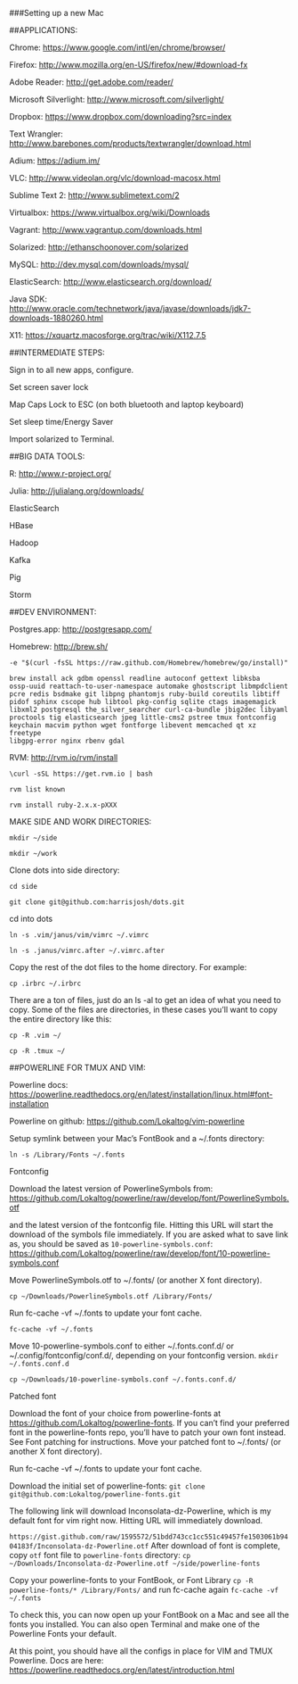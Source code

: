 ###Setting up a new Mac


##APPLICATIONS:

Chrome: https://www.google.com/intl/en/chrome/browser/

Firefox: http://www.mozilla.org/en-US/firefox/new/#download-fx

Adobe Reader: http://get.adobe.com/reader/

Microsoft Silverlight: http://www.microsoft.com/silverlight/

Dropbox: https://www.dropbox.com/downloading?src=index

Text Wrangler: http://www.barebones.com/products/textwrangler/download.html

Adium: https://adium.im/

VLC: http://www.videolan.org/vlc/download-macosx.html

Sublime Text 2: http://www.sublimetext.com/2

Virtualbox: https://www.virtualbox.org/wiki/Downloads

Vagrant: http://www.vagrantup.com/downloads.html

Solarized: http://ethanschoonover.com/solarized

MySQL: http://dev.mysql.com/downloads/mysql/

ElasticSearch: http://www.elasticsearch.org/download/

Java SDK: http://www.oracle.com/technetwork/java/javase/downloads/jdk7-downloads-1880260.html

X11: https://xquartz.macosforge.org/trac/wiki/X112.7.5


##INTERMEDIATE STEPS:

Sign in to all new apps, configure.

Set screen saver lock

Map Caps Lock to ESC (on both bluetooth and laptop keyboard)

Set sleep time/Energy Saver

Import solarized to Terminal.


##BIG DATA TOOLS:

R: http://www.r-project.org/

Julia: http://julialang.org/downloads/

ElasticSearch

HBase

Hadoop

Kafka

Pig

Storm


##DEV ENVIRONMENT:

Postgres.app: http://postgresapp.com/

Homebrew: http://brew.sh/

```
-e "$(curl -fsSL https://raw.github.com/Homebrew/homebrew/go/install)"
```

```
brew install ack gdbm openssl readline autoconf gettext libksba
ossp-uuid reattach-to-user-namespace automake ghostscript libmpdclient
pcre redis bsdmake git libpng phantomjs ruby-build coreutils libtiff
pidof sphinx cscope hub libtool pkg-config sqlite ctags imagemagick
libxml2 postgresql the_silver_searcher curl-ca-bundle jbig2dec libyaml
proctools tig elasticsearch jpeg little-cms2 pstree tmux fontconfig
keychain macvim python wget fontforge libevent memcached qt xz freetype
libgpg-error nginx rbenv gdal
```

RVM: http://rvm.io/rvm/install

```\curl -sSL https://get.rvm.io | bash```

```rvm list known```

```rvm install ruby-2.x.x-pXXX```

MAKE SIDE AND WORK DIRECTORIES:

```mkdir ~/side```

```mkdir ~/work```

Clone dots into side directory: 

```cd side```

```git clone git@github.com:harrisjosh/dots.git```

cd into dots

```ln -s .vim/janus/vim/vimrc ~/.vimrc```

```ln -s .janus/vimrc.after ~/.vimrc.after```

Copy the rest of the dot files to the home directory. For example:

```cp .irbrc ~/.irbrc```

There are a ton of files, just do an ls -al to get an idea of what you
need to copy. Some of the files are directories, in these cases you’ll
want to copy the entire directory like this:

```cp -R .vim ~/```

```cp -R .tmux ~/```

##POWERLINE FOR TMUX AND VIM:

Powerline docs: https://powerline.readthedocs.org/en/latest/installation/linux.html#font-installation

Powerline on github: https://github.com/Lokaltog/vim-powerline

Setup symlink between your Mac’s FontBook and a ~/.fonts directory:

```ln -s /Library/Fonts ~/.fonts```

Fontconfig

Download the latest version of PowerlineSymbols from: https://github.com/Lokaltog/powerline/raw/develop/font/PowerlineSymbols.otf


and the latest version of the fontconfig file. Hitting this URL will start the download of the symbols file immediately. 
If you are asked what to save link as, you should be saved as ```10-powerline-symbols.conf```: https://github.com/Lokaltog/powerline/raw/develop/font/10-powerline-symbols.conf

Move PowerlineSymbols.otf to ~/.fonts/ (or another X font directory).

```cp ~/Downloads/PowerlineSymbols.otf /Library/Fonts/```

Run fc-cache -vf ~/.fonts to update your font cache.

```fc-cache -vf ~/.fonts```

Move 10-powerline-symbols.conf to either ~/.fonts.conf.d/ or
~/.config/fontconfig/conf.d/, depending on your fontconfig version.
```mkdir ~/.fonts.conf.d```

```cp ~/Downloads/10-powerline-symbols.conf ~/.fonts.conf.d/```

Patched font

Download the font of your choice from powerline-fonts at
https://github.com/Lokaltog/powerline-fonts. If you can’t find your
preferred font in the powerline-fonts repo, you’ll have to patch your
own font instead. See Font patching for instructions. Move your patched
font to ~/.fonts/ (or another X font directory).

Run fc-cache -vf ~/.fonts to update your font cache.

Download the initial set of powerline-fonts: ```git clone git@github.com:Lokaltog/powerline-fonts.git```

The following link will download Inconsolata-dz-Powerline, which is my default font for vim right now. Hitting URL will immediately download.

```https://gist.github.com/raw/1595572/51bdd743cc1cc551c49457fe1503061b9404183f/Inconsolata-dz-Powerline.otf```
After download of font is complete, copy ```otf``` font file to ```powerline-fonts``` directory: ```cp ~/Downloads/Inconsolata-dz-Powerline.otf ~/side/powerline-fonts```

Copy your powerline-fonts to your FontBook, or Font Library ```cp -R powerline-fonts/* /Library/Fonts/``` and run fc-cache again ```fc-cache -vf ~/.fonts```

To check this, you can now open up your FontBook on a Mac and see all the fonts you
installed. You can also open Terminal and make one of the Powerline
Fonts your default.

At this point, you should have all the configs in place for VIM and TMUX
Powerline. Docs are here: https://powerline.readthedocs.org/en/latest/introduction.html


